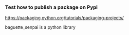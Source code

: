 ### Test how to publish a package on Pypi
https://packaging.python.org/tutorials/packaging-projects/

baguette_senpai is a python library